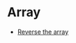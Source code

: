 # Array

* [Reverse the array](https://github.com/imrahulkant/super-duper-invention/blob/master/DSA/Array/Reverse_the_array.md)
